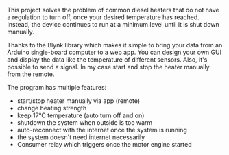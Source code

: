 This project solves the problem of common diesel heaters that do not have a regulation to turn off, once your desired temperature has reached. Instead, the device continues to run at a minimum level until it is shut down manually.

Thanks to the Blynk library which makes it simple to bring your data from an Arduino single-board computer to a web app.
You can design your own GUI and display the data like the temperature of different sensors. Also, it's possible to send a signal. In my case start and stop the heater manually from the remote.

The program has multiple features:
- start/stop heater manually via app (remote)
- change heating strength
- keep 17°C temperature (auto turn off and on)
- shutdown the system when outside is too warm
- auto-reconnect with the internet once the system is running
- the system doesn't need internet necessarily
- Consumer relay which triggers once the motor engine started

